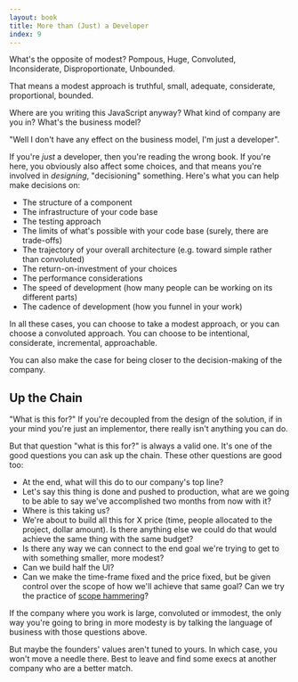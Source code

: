 ```yaml
---
layout: book
title: More than (Just) a Developer
index: 9
---
```


What's the opposite of modest? Pompous, Huge, Convoluted, Inconsiderate, Disproportionate, Unbounded.

That means a modest approach is truthful, small, adequate, considerate, proportional, bounded.

Where are you writing this JavaScript anyway? What kind of company are you in? What's the business model?

"Well I don't have any effect on the business model, I'm just a developer".

If you're _just_ a developer, then you're reading the wrong book. If you're here, you obviously also affect some choices, and that means you're involved in _designing_, "decisioning" something. Here's what you can help make decisions on:

* The structure of a component
* The infrastructure of your code base
* The testing approach
* The limits of what's possible with your code base (surely, there are trade-offs)
* The trajectory of your overall architecture (e.g. toward simple rather than convoluted)
* The return-on-investment of your choices
* The performance considerations
* The speed of development (how many people can be working on its different parts)
* The cadence of development (how you funnel in your work)

In all these cases, you can choose to take a modest approach, or you can choose a convoluted approach. You can choose to be intentional, considerate, incremental, approachable.

You can also make the case for being closer to the decision-making of the company.

## Up the Chain

"What is this for?" If you're decoupled from the design of the solution, if in your mind you're just an implementor, there really isn't anything you can do.

But that question "what is this for?" is always a valid one. It's one of the good questions you can ask up the chain. These other questions are good too:

* At the end, what will this do to our company's top line?
* Let's say this thing is done and pushed to production, what are we going to be able to say we've accomplished two months from now with it?
* Where is this taking us?
* We're about to build all this for X price (time, people allocated to the project, dollar amount). Is there anything else we could do that would achieve the same thing with the same budget?
* Is there any way we can connect to the end goal we're trying to get to with something smaller, more modest?
* Can we build half the UI?
* Can we make the time-frame fixed and the price fixed, but be given control over the scope of how we'll achieve that same goal? Can we try the practice of [scope hammering][scope-hammering]?

[scope-hammering]: https://basecamp.com/shapeup/3.5-chapter-13#scope-hammering

If the company where you work is large, convoluted or immodest, the only way you're going to bring in more modesty is by talking the language of business with those questions above.

But maybe the founders' values aren't tuned to yours. In which case, you won't move a needle there. Best to leave and find some execs at another company who are a better match.

